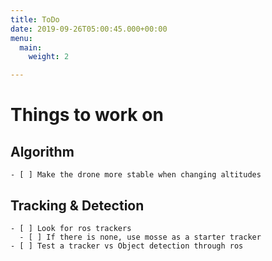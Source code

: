 ```yaml
---
title: ToDo
date: 2019-09-26T05:00:45.000+00:00
menu:
  main:
    weight: 2

---
```

# Things to work on

## Algorithm

    - [ ] Make the drone more stable when changing altitudes

## Tracking & Detection

    - [ ] Look for ros trackers
      - [ ] If there is none, use mosse as a starter tracker
    - [ ] Test a tracker vs Object detection through ros